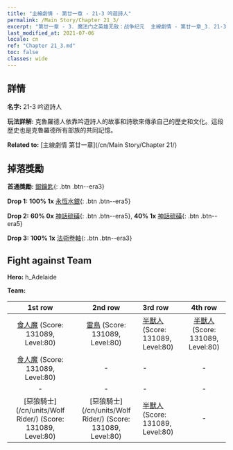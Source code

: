 ```yaml
---
title: "主線劇情 - 第廿一章 - 21-3 吟遊詩人"
permalink: /Main Story/Chapter 21_3/
excerpt: "第廿一章 - 3. 魔法门之英雄无敌：战争纪元  主線劇情 - 第廿一章_3. 21-3 吟遊詩人"
last_modified_at: 2021-07-06
locale: cn
ref: "Chapter 21_3.md"
toc: false
classes: wide
---
```


## 詳情

 **名字:** 21-3 吟遊詩人

 **玩法詳解:** 克魯羅德人依靠吟遊詩人的故事和詩歌來傳承自己的歷史和文化。這段歷史也是克魯羅德所有部族的共同記憶。

 **Related to:** [主線劇情 第廿一章](/cn/Main Story/Chapter 21/)

## 掉落獎勵

 **首通獎勵:** [銀鑰匙](/cn/Items/con_693/){: .btn .btn--era3}

 **Drop 1:** **100% 1x** [永恆水銀](/cn/Items/mat_70/){: .btn .btn--era5}

 **Drop 2:** **60% 0x** [神話硫磺](/cn/Items/mat_64/){: .btn .btn--era5}, **40% 1x** [神話硫磺](/cn/Items/mat_64/){: .btn .btn--era5}

 **Drop 3:** **100% 1x** [法術卷軸](/cn/Items/con_694/){: .btn .btn--era3}


## Fight against Team
 **Hero:** h_Adelaide

 **Team:**


  | 1st row | 2nd row | 3rd row | 4th row |
  |:----:|:----:|:----|:----:|
  | [食人魔](/cn/units/Ogre/) (Score: 131089, Level:80)  | [雷鳥](/cn/units/Roc/) (Score: 131089, Level:80)  | [半獸人](/cn/units/Orc/) (Score: 131089, Level:80)  | [半獸人](/cn/units/Orc/) (Score: 131089, Level:80)  |
  | [食人魔](/cn/units/Ogre/) (Score: 131089, Level:80)  | - | - | - |
  | - | - | - | - |
  | [惡狼騎士](/cn/units/Wolf Rider/) (Score: 131089, Level:80)  | [惡狼騎士](/cn/units/Wolf Rider/) (Score: 131089, Level:80)  | [半獸人](/cn/units/Orc/) (Score: 131089, Level:80)  | - |


